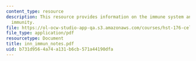 ```yaml
---
content_type: resource
description: This resource provides information on the immune system and the innate
  immunity.
file: https://ol-ocw-studio-app-qa.s3.amazonaws.com/courses/hst-176-cellular-and-molecular-immunology-fall-2005/b731d9564a74a131b6cb571a44190dfa_inn_immun_notes.pdf
file_type: application/pdf
resourcetype: Document
title: inn_immun_notes.pdf
uid: b731d956-4a74-a131-b6cb-571a44190dfa
---
```

